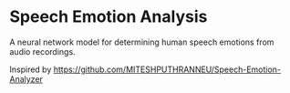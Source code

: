 # Speech Emotion Analysis
A neural network model for determining human speech emotions from audio recordings.

Inspired by https://github.com/MITESHPUTHRANNEU/Speech-Emotion-Analyzer

